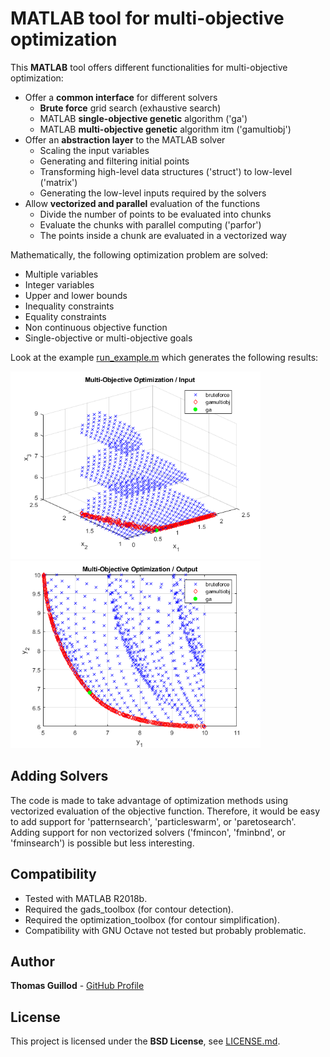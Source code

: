# MATLAB tool for multi-objective optimization

This **MATLAB** tool offers different functionalities for multi-objective optimization:
* Offer a **common interface** for different solvers
    * **Brute force** grid search (exhaustive search)
    * MATLAB **single-objective genetic** algorithm ('ga')
    * MATLAB **multi-objective genetic** algorithm itm ('gamultiobj')
* Offer an **abstraction layer** to the MATLAB solver
    * Scaling the input variables
    * Generating and filtering initial points
    * Transforming high-level data structures ('struct') to low-level ('matrix')
    * Generating the low-level inputs required by the solvers
* Allow **vectorized and parallel** evaluation of the functions
    * Divide the number of points to be evaluated into chunks
    * Evaluate the chunks with parallel computing ('parfor')
    * The points inside a chunk are evaluated in a vectorized way

Mathematically, the following optimization problem are solved:
* Multiple variables
* Integer variables
* Upper and lower bounds
* Inequality constraints
* Equality constraints
* Non continuous objective function
* Single-objective or multi-objective goals

Look at the example [run_example.m](run_example.m) which generates the following results:

<p float="middle">
    <img src="readme_img/input.png" width="400">
    <img src="readme_img/output.png" width="400">
</p>

## Adding Solvers

The code is made to take advantage of optimization methods using vectorized evaluation of the objective function.
Therefore, it would be easy to add support for 'patternsearch', 'particleswarm', or 'paretosearch'.
Adding support for non vectorized solvers ('fmincon', 'fminbnd', or 'fminsearch') is possible but less interesting.

## Compatibility

* Tested with MATLAB R2018b.
* Required the gads_toolbox (for contour detection).
* Required the optimization_toolbox (for contour simplification).
* Compatibility with GNU Octave not tested but probably problematic.

## Author

**Thomas Guillod** - [GitHub Profile](https://github.com/otvam)

## License

This project is licensed under the **BSD License**, see [LICENSE.md](LICENSE.md).
